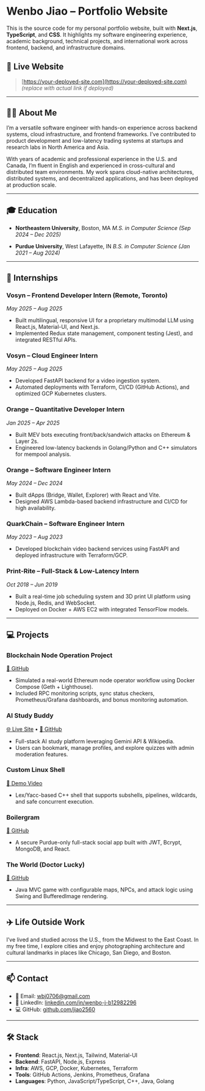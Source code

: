 # Wenbo Jiao – Portfolio Website

This is the source code for my personal portfolio website, built with **Next.js**, **TypeScript**, and **CSS**. It highlights my software engineering experience, academic background, technical projects, and international work across frontend, backend, and infrastructure domains.

## 🔗 Live Website

> [https://your-deployed-site.com](https://your-deployed-site.com) *(replace with actual link if deployed)*

---

## 🧑‍💻 About Me

I’m a versatile software engineer with hands-on experience across backend systems, cloud infrastructure, and frontend frameworks. I’ve contributed to product development and low-latency trading systems at startups and research labs in North America and Asia.

With years of academic and professional experience in the U.S. and Canada, I’m fluent in English and experienced in cross-cultural and distributed team environments. My work spans cloud-native architectures, distributed systems, and decentralized applications, and has been deployed at production scale.

---

## 🎓 Education

- **Northeastern University**, Boston, MA
  _M.S. in Computer Science (Sep 2024 – Dec 2025)_

- **Purdue University**, West Lafayette, IN
  _B.S. in Computer Science (Jan 2021 – Aug 2024)_

---

## 💼 Internships

### Vosyn – Frontend Developer Intern (Remote, Toronto)
_May 2025 – Aug 2025_
- Built multilingual, responsive UI for a proprietary multimodal LLM using React.js, Material-UI, and Next.js.
- Implemented Redux state management, component testing (Jest), and integrated RESTful APIs.

### Vosyn – Cloud Engineer Intern
_May 2025 – Aug 2025_
- Developed FastAPI backend for a video ingestion system.
- Automated deployments with Terraform, CI/CD (GitHub Actions), and optimized GCP Kubernetes clusters.

### Orange – Quantitative Developer Intern
_Jan 2025 – Apr 2025_
- Built MEV bots executing front/back/sandwich attacks on Ethereum & Layer 2s.
- Engineered low-latency backends in Golang/Python and C++ simulators for mempool analysis.

### Orange – Software Engineer Intern
_May 2024 – Dec 2024_
- Built dApps (Bridge, Wallet, Explorer) with React and Vite.
- Designed AWS Lambda-based backend infrastructure and CI/CD for high availability.

### QuarkChain – Software Engineer Intern
_May 2023 – Aug 2023_
- Developed blockchain video backend services using FastAPI and deployed infrastructure with Terraform/GCP.

### Print-Rite – Full-Stack & Low-Latency Intern
_Oct 2018 – Jun 2019_
- Built a real-time job scheduling system and 3D print UI platform using Node.js, Redis, and WebSocket.
- Deployed on Docker + AWS EC2 with integrated TensorFlow models.

---

## 💻 Projects

### **Blockchain Node Operation Project**
[📂 GitHub](https://github.com/jiao2560/Technical-Assignment-Junior-Node-Operator)
- Simulated a real-world Ethereum node operator workflow using Docker Compose (Geth + Lighthouse).
- Included RPC monitoring scripts, sync status checkers, Prometheus/Grafana dashboards, and bonus monitoring automation.

### **AI Study Buddy**
[🌐 Live Site](https://ai-study-buddy-4.onrender.com) • [📂 GitHub](https://github.com/jiao2560/AI-Study-Buddy)
- Full-stack AI study platform leveraging Gemini API & Wikipedia.
- Users can bookmark, manage profiles, and explore quizzes with admin moderation features.

### **Custom Linux Shell**
[🎥 Demo Video](https://youtu.be/wQXiZpa7ZrM)
- Lex/Yacc-based C++ shell that supports subshells, pipelines, wildcards, and safe concurrent execution.

### **Boilergram**
[📂 GitHub](https://github.com/jiao2560/Boilergram)
- A secure Purdue-only full-stack social app built with JWT, Bcrypt, MongoDB, and React.

### **The World (Doctor Lucky)**
[📂 GitHub](https://github.com/jiao2560/Milestone-1---The-World)
- Java MVC game with configurable maps, NPCs, and attack logic using Swing and BufferedImage rendering.

---

## ✈️ Life Outside Work

I’ve lived and studied across the U.S., from the Midwest to the East Coast. In my free time, I explore cities and enjoy photographing architecture and cultural landmarks in places like Chicago, San Diego, and Boston.

---

## 📫 Contact

- 📧 Email: [wbj0706@gmail.com](mailto:wbj0706@gmail.com)
- 💼 LinkedIn: [linkedin.com/in/wenbo-j-b12982296](https://www.linkedin.com/in/wenbo-j-b12982296)
- 💻 GitHub: [github.com/jiao2560](https://github.com/jiao2560)

---

## 🛠️ Stack

- **Frontend**: React.js, Next.js, Tailwind, Material-UI
- **Backend**: FastAPI, Node.js, Express
- **Infra**: AWS, GCP, Docker, Kubernetes, Terraform
- **Tools**: GitHub Actions, Jenkins, Prometheus, Grafana
- **Languages**: Python, JavaScript/TypeScript, C++, Java, Golang
